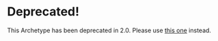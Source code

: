 # Deprecated!
This Archetype has been deprecated in 2.0. Please use [this one](../../archetype/) instead.